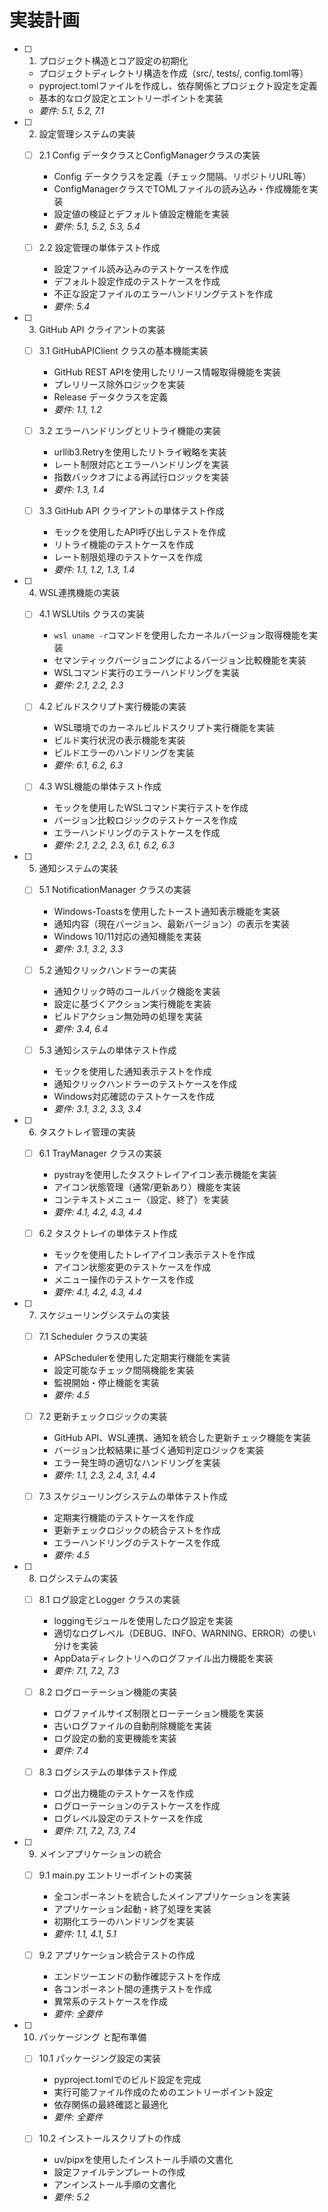 # 実装計画

- [ ] 1. プロジェクト構造とコア設定の初期化
  - プロジェクトディレクトリ構造を作成（src/, tests/, config.toml等）
  - pyproject.tomlファイルを作成し、依存関係とプロジェクト設定を定義
  - 基本的なログ設定とエントリーポイントを実装
  - _要件: 5.1, 5.2, 7.1_

- [ ] 2. 設定管理システムの実装
  - [ ] 2.1 Config データクラスとConfigManagerクラスの実装
    - Config データクラスを定義（チェック間隔、リポジトリURL等）
    - ConfigManagerクラスでTOMLファイルの読み込み・作成機能を実装
    - 設定値の検証とデフォルト値設定機能を実装
    - _要件: 5.1, 5.2, 5.3, 5.4_

  - [ ] 2.2 設定管理の単体テスト作成
    - 設定ファイル読み込みのテストケースを作成
    - デフォルト設定作成のテストケースを作成
    - 不正な設定ファイルのエラーハンドリングテストを作成
    - _要件: 5.4_

- [ ] 3. GitHub API クライアントの実装
  - [ ] 3.1 GitHubAPIClient クラスの基本機能実装
    - GitHub REST APIを使用したリリース情報取得機能を実装
    - プレリリース除外ロジックを実装
    - Release データクラスを定義
    - _要件: 1.1, 1.2_

  - [ ] 3.2 エラーハンドリングとリトライ機能の実装
    - urllib3.Retryを使用したリトライ戦略を実装
    - レート制限対応とエラーハンドリングを実装
    - 指数バックオフによる再試行ロジックを実装
    - _要件: 1.3, 1.4_

  - [ ] 3.3 GitHub API クライアントの単体テスト作成
    - モックを使用したAPI呼び出しテストを作成
    - リトライ機能のテストケースを作成
    - レート制限処理のテストケースを作成
    - _要件: 1.1, 1.2, 1.3, 1.4_

- [ ] 4. WSL連携機能の実装
  - [ ] 4.1 WSLUtils クラスの実装
    - `wsl uname -r`コマンドを使用したカーネルバージョン取得機能を実装
    - セマンティックバージョニングによるバージョン比較機能を実装
    - WSLコマンド実行のエラーハンドリングを実装
    - _要件: 2.1, 2.2, 2.3_

  - [ ] 4.2 ビルドスクリプト実行機能の実装
    - WSL環境でのカーネルビルドスクリプト実行機能を実装
    - ビルド実行状況の表示機能を実装
    - ビルドエラーのハンドリングを実装
    - _要件: 6.1, 6.2, 6.3_

  - [ ] 4.3 WSL機能の単体テスト作成
    - モックを使用したWSLコマンド実行テストを作成
    - バージョン比較ロジックのテストケースを作成
    - エラーハンドリングのテストケースを作成
    - _要件: 2.1, 2.2, 2.3, 6.1, 6.2, 6.3_

- [ ] 5. 通知システムの実装
  - [ ] 5.1 NotificationManager クラスの実装
    - Windows-Toastsを使用したトースト通知表示機能を実装
    - 通知内容（現在バージョン、最新バージョン）の表示を実装
    - Windows 10/11対応の通知機能を実装
    - _要件: 3.1, 3.2, 3.3_

  - [ ] 5.2 通知クリックハンドラーの実装
    - 通知クリック時のコールバック機能を実装
    - 設定に基づくアクション実行機能を実装
    - ビルドアクション無効時の処理を実装
    - _要件: 3.4, 6.4_

  - [ ] 5.3 通知システムの単体テスト作成
    - モックを使用した通知表示テストを作成
    - 通知クリックハンドラーのテストケースを作成
    - Windows対応確認のテストケースを作成
    - _要件: 3.1, 3.2, 3.3, 3.4_

- [ ] 6. タスクトレイ管理の実装
  - [ ] 6.1 TrayManager クラスの実装
    - pystrayを使用したタスクトレイアイコン表示機能を実装
    - アイコン状態管理（通常/更新あり）機能を実装
    - コンテキストメニュー（設定、終了）を実装
    - _要件: 4.1, 4.2, 4.3, 4.4_

  - [ ] 6.2 タスクトレイの単体テスト作成
    - モックを使用したトレイアイコン表示テストを作成
    - アイコン状態変更のテストケースを作成
    - メニュー操作のテストケースを作成
    - _要件: 4.1, 4.2, 4.3, 4.4_

- [ ] 7. スケジューリングシステムの実装
  - [ ] 7.1 Scheduler クラスの実装
    - APSchedulerを使用した定期実行機能を実装
    - 設定可能なチェック間隔機能を実装
    - 監視開始・停止機能を実装
    - _要件: 4.5_

  - [ ] 7.2 更新チェックロジックの実装
    - GitHub API、WSL連携、通知を統合した更新チェック機能を実装
    - バージョン比較結果に基づく通知判定ロジックを実装
    - エラー発生時の適切なハンドリングを実装
    - _要件: 1.1, 2.3, 2.4, 3.1, 4.4_

  - [ ] 7.3 スケジューリングシステムの単体テスト作成
    - 定期実行機能のテストケースを作成
    - 更新チェックロジックの統合テストを作成
    - エラーハンドリングのテストケースを作成
    - _要件: 4.5_

- [ ] 8. ログシステムの実装
  - [ ] 8.1 ログ設定とLogger クラスの実装
    - loggingモジュールを使用したログ設定を実装
    - 適切なログレベル（DEBUG、INFO、WARNING、ERROR）の使い分けを実装
    - AppDataディレクトリへのログファイル出力機能を実装
    - _要件: 7.1, 7.2, 7.3_

  - [ ] 8.2 ログローテーション機能の実装
    - ログファイルサイズ制限とローテーション機能を実装
    - 古いログファイルの自動削除機能を実装
    - ログ設定の動的変更機能を実装
    - _要件: 7.4_

  - [ ] 8.3 ログシステムの単体テスト作成
    - ログ出力機能のテストケースを作成
    - ログローテーションのテストケースを作成
    - ログレベル設定のテストケースを作成
    - _要件: 7.1, 7.2, 7.3, 7.4_

- [ ] 9. メインアプリケーションの統合
  - [ ] 9.1 main.py エントリーポイントの実装
    - 全コンポーネントを統合したメインアプリケーションを実装
    - アプリケーション起動・終了処理を実装
    - 初期化エラーのハンドリングを実装
    - _要件: 1.1, 4.1, 5.1_

  - [ ] 9.2 アプリケーション統合テストの作成
    - エンドツーエンドの動作確認テストを作成
    - 各コンポーネント間の連携テストを作成
    - 異常系のテストケースを作成
    - _要件: 全要件_

- [ ] 10. パッケージング と配布準備
  - [ ] 10.1 パッケージング設定の実装
    - pyproject.tomlでのビルド設定を完成
    - 実行可能ファイル作成のためのエントリーポイント設定
    - 依存関係の最終確認と最適化
    - _要件: 全要件_

  - [ ] 10.2 インストールスクリプトの作成
    - uv/pipxを使用したインストール手順の文書化
    - 設定ファイルテンプレートの作成
    - アンインストール手順の文書化
    - _要件: 5.2_